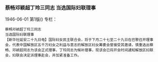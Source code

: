 ### 蔡畅邓颖超丁玲三同志  当选国际妇联理事

1946-06-01
第1版()
专栏：

    蔡畅邓颖超丁玲三同志
    当选国际妇联理事
    【新华社延安二十九日电】国际妇女民主联合会，将于下月二十七至二十九日在巴黎召开理事会，代表中国解放区五千万妇女之利益与意志的解放区妇女筹委会曾接受其邀请，慎重选出蔡畅、邓颖超同志为该会正式理事，丁玲同志为候补理事，现该会已将开会时间通知解放区妇联会，妇联会决定派理事赴会，并加紧准备工作。

